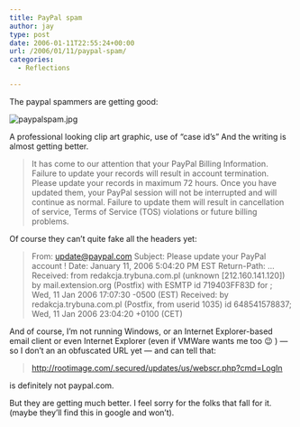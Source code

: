 ```yaml
---
title: PayPal spam
author: jay
type: post
date: 2006-01-11T22:55:24+00:00
url: /2006/01/11/paypal-spam/
categories:
  - Reflections

---
```

The paypal spammers are getting good:

![paypalspam.jpg][1]

A professional looking clip art graphic, use of “case id’s” And the writing is almost getting better.

> It has come to our attention that your PayPal Billing Information. Failure to update your records will result in account termination. Please update your records in maximum 72 hours. Once you have updated them, your PayPal session will not be interrupted and will continue as normal. Failure to update them will result in cancellation of service, Terms of Service (TOS) violations or future billing problems.

Of course they can’t quite fake all the headers yet:

> From: update@paypal.com Subject: Please update your PayPal account ! Date: January 11, 2006 5:04:20 PM EST Return-Path: … Received: from redakcja.trybuna.com.pl (unknown [212.160.141.120]) by mail.extension.org (Postfix) with ESMTP id 719403FF83D for ; Wed, 11 Jan 2006 17:07:30 -0500 (EST) Received: by redakcja.trybuna.com.pl (Postfix, from userid 1035) id 648541578837; Wed, 11 Jan 2006 23:04:20 +0100 (CET)

And of course, I’m not running Windows, or an Internet Explorer-based email client or even Internet Explorer (even if VMWare wants me too 😉 ) — so I don’t an an obfuscated URL yet — and can tell that:

> http://rootimage.com/.secured/updates/us/webscr.php?cmd=LogIn

is definitely not paypal.com.

But they are getting much better. I feel sorry for the folks that fall for it. (maybe they’ll find this in google and won’t).

 [1]: https://cdn.rambleon.org/migrate/2006/01/paypalspam.jpg